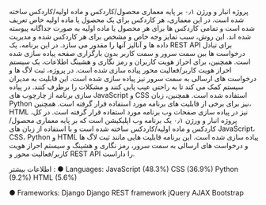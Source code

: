 پروژه انبار و ورژن ۰٫۱ بر پایه معماری محصول/کاردکس و ماده اولیه/کاردکس ساخته شده است. در این معماری، هر کاردکس برای یک محصول یا ماده اولیه خاص تعریف شده است و تمامی کاردکس ها برای هر محصول یا ماده اولیه به صورت جداگانه پیوسته شده اند. این روش، سبب تمایز وجه خاص و مشخص برای هر کاردکس شده و مدیریت داده ها و آنالیز آنها را مقدور می سازد.
در این برنامه، یک REST API برای تبادل درخواست ها بین سمت سرور و سمت کاربر بدون بارگزاری صفحه پیاده سازی شده است. همچنین، برای احراز هویت کاربران و رمز نگاری و هشینگ اطلاعات، یک سیستم احراز هویت کاربر/فعالیت محور پیاده سازی شده است.
در پروژه، ثبت لاگ ها و درخواست های ارسالی به سمت سرور نیز پیاده سازی شده است. این قابلیت به مدیران سیستم کمک می کند تا به راحتی عیب یابی کنند و مشکلات را برطرف کنند.
در پیاده سازی برنامه از چارچوب های JavaScript و CSS استفاده شده است. همچنین، زبان Python نیز برای برخی از قابلیت های برنامه مورد استفاده قرار گرفته است. همچنین، HTML نیز در پیاده سازی صفحات وب برنامه مورد استفاده قرار گرفته است.
در کل، پروژه انبار و ورژن ۰٫۱ یک برنامه وب اپلیکیشن است که بر پایه معماری محصول/کاردکس و ماده اولیه/کاردکس ساخته شده است و با استفاده از زبان های JavaScript، CSS، Python و HTML پیاده سازی شده است. این برنامه قابلیت هایی مانند ثبت لاگ ها و درخواست های ارسالی به سمت سرور، رمز نگاری و هشینگ و سیستم احراز هویت کاربر/فعالیت محور و REST API را داراست.

اطلاعات بیشتر :
● Languages:
JavaScript (48.3%)
CSS (36.9%)
Python (9.2%)
HTML (5.6%)

● Frameworks:
Django
Django REST framework
jQuery
AJAX
Bootstrap

